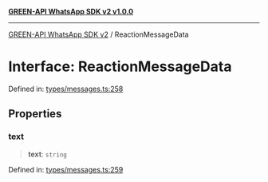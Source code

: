 [**GREEN-API WhatsApp SDK v2 v1.0.0**](../README.md)

***

[GREEN-API WhatsApp SDK v2](../globals.md) / ReactionMessageData

# Interface: ReactionMessageData

Defined in: [types/messages.ts:258](https://github.com/green-api/whatsapp-api-client-js-v2/blob/6c31521abaa4e85365f3538298181cae99417bce/src/types/messages.ts#L258)

## Properties

### text

> **text**: `string`

Defined in: [types/messages.ts:259](https://github.com/green-api/whatsapp-api-client-js-v2/blob/6c31521abaa4e85365f3538298181cae99417bce/src/types/messages.ts#L259)
